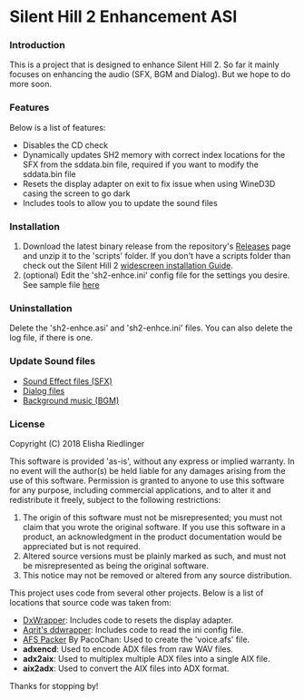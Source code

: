 # Silent Hill 2 Enhancement ASI
### Introduction
This is a project that is designed to enhance Silent Hill 2.  So far it mainly focuses on enhancing the audio (SFX, BGM and Dialog).  But we hope to do more soon.

### Features
Below is a list of features:

 * Disables the CD check
 * Dynamically updates SH2 memory with correct index locations for the SFX from the sddata.bin file, required if you want to modify the sddata.bin file
 * Resets the display adapter on exit to fix issue when using WineD3D casing the screen to go dark
 * Includes tools to allow you to update the sound files

### Installation

1. Download the latest binary release from the repository's [Releases](https://github.com/elishacloud/Silent-Hill-2-Enhancements/releases) page and unzip it to the 'scripts' folder.  If you don't have a scripts folder than check out the Silent Hill 2 [widescreen installation Guide](http://widescreenfix.townofsilenthill.com/SH2/).
2. (optional) Edit the 'sh2-enhce.ini' config file for the settings you desire.  See sample file [here](https://github.com/elishacloud/Silent-Hill-2-Enhancements/blob/master/Common/sh2-enhce.ini)

### Uninstallation

Delete the 'sh2-enhce.asi' and 'sh2-enhce.ini' files. You can also delete the log file, if there is one.

### Update Sound files

* [Sound Effect files (SFX)](https://github.com/elishacloud/Silent-Hill-2-Enhancements/tree/master/BuildSound/SFX)
* [Dialog files](https://github.com/elishacloud/Silent-Hill-2-Enhancements/tree/master/BuildSound/Dialog)
* [Background music (BGM)](https://github.com/elishacloud/Silent-Hill-2-Enhancements/tree/master/BuildSound/BGM)

### License
Copyright (C) 2018 Elisha Riedlinger

This software is provided 'as-is', without any express or implied warranty. In no event will the author(s) be held liable for any damages arising from the use of this software. Permission is granted to anyone to use this software for any purpose, including commercial applications, and to alter it and redistribute it freely, subject to the following restrictions:

1. The origin of this software must not be misrepresented; you must not claim that you wrote the original software. If you use this software in a product, an acknowledgment in the product documentation would be appreciated but is not required.
2. Altered source versions must be plainly marked as such, and must not be misrepresented as being the original software.
3. This notice may not be removed or altered from any source distribution.

This project uses code from several other projects. Below is a list of locations that source code was taken from:

 * [DxWrapper](https://github.com/elishacloud/dxwrapper): Includes code to resets the display adapter.
 * [Aqrit's ddwrapper](http://bitpatch.com/ddwrapper.html): Includes code to read the ini config file.
 * [AFS Packer](https://www.romhacking.net/utilities/843/) By PacoChan: Used to create the 'voice.afs' file.
 * **adxencd**: Used to encode ADX files from raw WAV files.
 * **adx2aix**: Used to multiplex multiple ADX files into a single AIX file.
 * **aix2adx**: Used to convert the AIX files into ADX format.

Thanks for stopping by!